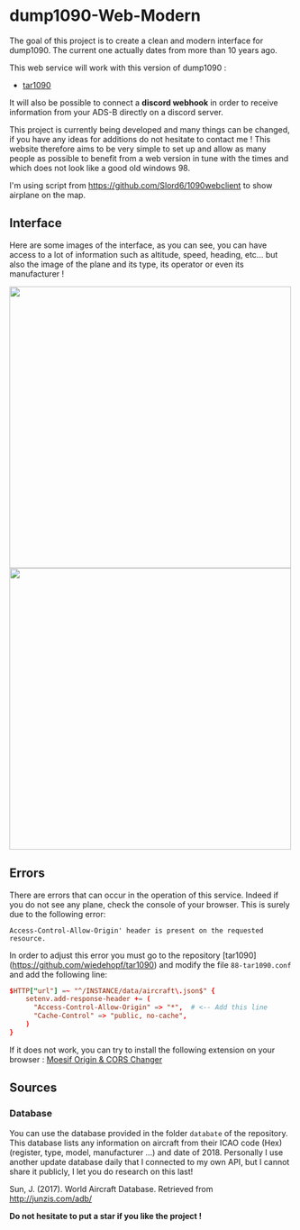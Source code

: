 # dump1090-Web-Modern

The goal of this project is to create a clean and modern interface for dump1090. The current one actually dates from more than 10 years ago.

This web service will work with this version of dump1090 :
  - [tar1090](https://github.com/wiedehopf/tar1090)

It will also be possible to connect a **discord webhook** in order to receive information from your ADS-B directly on a discord server.

This project is currently being developed and many things can be changed, if you have any ideas for additions do not hesitate to contact me !
This website therefore aims to be very simple to set up and allow as many people as possible to benefit from a web version in tune with the times and which does not look like a good old windows 98.

I'm using script from https://github.com/Slord6/1090webclient to show airplane on the map.

## Interface

Here are some images of the interface, as you can see, you can have access to a lot of information such as altitude, speed, heading, etc... but also the image of the plane and its type, its operator or even its manufacturer !

<img src="https://zupimages.net/up/22/31/xu1i.png" width="500"></img>
<img src="https://zupimages.net/up/22/31/w2fw.png" width="500"></img>

## Errors

There are errors that can occur in the operation of this service.
Indeed if you do not see any plane, check the console of your browser.
This is surely due to the following error:

```
Access-Control-Allow-Origin' header is present on the requested resource.
```

In order to adjust this error you must go to the repository [tar1090] (https://github.com/wiedehopf/tar1090) and modify the file `88-tar1090.conf` and add the following line:

```conf
$HTTP["url"] =~ "^/INSTANCE/data/aircraft\.json$" {
    setenv.add-response-header += (
      "Access-Control-Allow-Origin" => "*",  # <-- Add this line
      "Cache-Control" => "public, no-cache",
    )
}
```

If it does not work, you can try to install the following extension on your browser :
[Moesif Origin & CORS Changer](https://chrome.google.com/webstore/detail/moesif-origin-cors-change/digfbfaphojjndkpccljibejjbppifbc)

## Sources

### Database

You can use the database provided in the folder `databate` of the repository.
This database lists any information on aircraft from their ICAO code (Hex) (register, type, model, manufacturer ...) and date of 2018.
Personally I use another update database daily that I connected to my own API, but I cannot share it publicly, I let you do research on this last!

Sun, J. (2017). World Aircraft Database.
Retrieved from http://junzis.com/adb/

**Do not hesitate to put a star if you like the project !**
